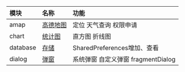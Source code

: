 |模块|名称|功能|
|:---|:---|:---|
|amap|[高德地图](https://github.com/fengliang1992/AndroidLibs/blob/master/amap/src/main/java/com/fltry/module/amap/AMapActivity.java)|定位 天气查询 权限申请|
|chart|[统计图](https://github.com/fengliang1992/AndroidLibs/blob/master/chart/src/main/java/com/fltry/module/chart/ChartActivity.java)|直方图 折线图|
|database|[存储](https://github.com/fengliang1992/AndroidLibs/blob/master/database/src/main/java/com/fltry/module/database/SPActivity.java)|SharedPreferences增加、查看|
|dialog|[弹窗](https://github.com/fengliang1992/AndroidLibs/blob/master/dialog/src/main/java/com/fltry/module/dialog/DialogActivity.java)|系统弹窗 自定义弹窗 fragmentDialog|
